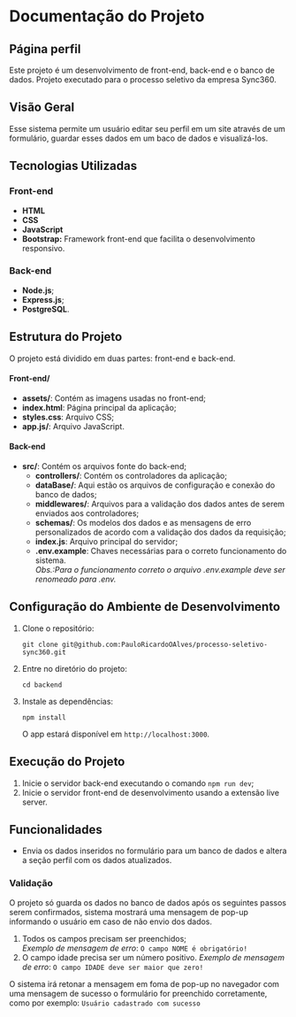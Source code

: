 # Documentação do Projeto

## Página perfil

Este projeto é um desenvolvimento de front-end, back-end e o banco de dados. Projeto executado para o processo seletivo da empresa Sync360.

## Visão Geral

Esse sistema permite um usuário editar seu perfil em um site através de um formulário, guardar esses dados em um baco de dados e visualizá-los.

## Tecnologias Utilizadas

### Front-end
- **HTML**
- **CSS**
- **JavaScript**
- **Bootstrap:** Framework front-end que facilita o desenvolvimento responsivo.

### Back-end
- **Node.js**;
- **Express.js**;
- **PostgreSQL**.

## Estrutura do Projeto

O projeto está dividido em duas partes: front-end e back-end.

#### Front-end/
- **assets/**: Contém as imagens usadas no front-end;
- **index.html**: Página principal da aplicação;
- **styles.css**: Arquivo CSS;
- **app.js/**: Arquivo JavaScript.
  
#### Back-end
- **src/**: Contém os arquivos fonte do back-end;
    - **controllers/**: Contém os controladores da aplicação;
    - **dataBase/**: Aqui estão os arquivos de configuração e conexão do banco de dados;
    - **middlewares/**: Arquivos para a validação dos dados antes de serem enviados aos controladores;
    - **schemas/**: Os modelos dos dados e as mensagens de erro personalizados de acordo com a validação dos dados da requisição;
    - **index.js**: Arquivo principal do servidor;
    - **.env.example**: Chaves necessárias para o correto funcionamento do sistema.<br>
    *Obs.:Para o funcionamento correto o arquivo .env.example deve ser renomeado para .env.*


## Configuração do Ambiente de Desenvolvimento

1. Clone o repositório:
   ```
   git clone git@github.com:PauloRicardoOAlves/processo-seletivo-sync360.git
   ```
2. Entre no diretório do projeto:
   ```
   cd backend
   ```
3. Instale as dependências:
   ```
   npm install
   ```

   O app estará disponível em `http://localhost:3000`.

## Execução do Projeto

1. Inicie o servidor back-end executando o comando `npm run dev`;
2. Inicie o servidor front-end de desenvolvimento usando a extensão live server.

## Funcionalidades

- Envia os dados inseridos no formulário para um banco de dados e altera a seção perfil com os dados atualizados.

### Validação
    
O projeto só guarda os dados no banco de dados após os seguintes passos serem confirmados, sistema mostrará uma mensagem de pop-up informando o usuário em caso de não envio dos dados.

1. Todos os campos precisam ser preenchidos;<br>
*Exemplo de mensagem de erro*: `O campo NOME é obrigatório!`
2. O campo idade precisa ser um número positivo.
*Exemplo de mensagem de erro*: `O campo IDADE deve ser maior que zero!`

O sistema irá retonar a mensagem em foma de pop-up no navegador com uma mensagem de sucesso o formulário for preenchido corretamente, como por exemplo: 
`Usuário cadastrado com sucesso`